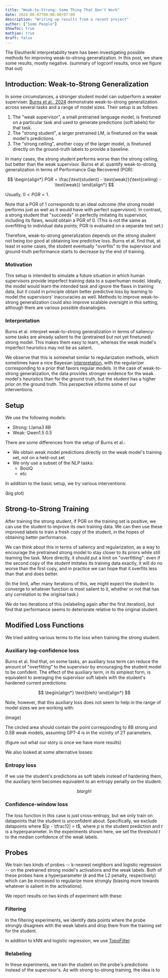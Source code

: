 ```yaml
---
title: "Weak-to-Strong: Some Thing That Don't Work"
date: 2024-06-07T00:00:00+07:00
description: "Writing up results from a recent project"
author: ["Some People"]
ShowToc: true
mathjax: true
draft: false
---
```


The EleutherAI interpretability team has been investigating possible methods for improving weak-to-strong generalization. In this post, we share some results, mostly negative. (summary of logconf results, once we figure that out)

## Introduction: Weak-to-Strong Generalization
In some circumstances, a stronger student model can outperform a weaker superviser. [Burns et al., 2024](https://openai.com/index/weak-to-strong-generalization/) demonstrate weak-to-strong generalization across several tasks and a range of model sizes. Their setup is as follows:
1. The "weak supervisor", a small pretrained language model, is finetuned on a particular task and used to generate predictions (soft labels) for that task.
2. The "strong student", a larger pretrained LM, is finetuned on the weak model's predictions.
3. The "strong ceiling", another copy of the larger model, is finetuned directly on the ground-truth labels to provide a baseline.

In many cases, the strong student performs worse than the strong ceiling, but better than the weak supervisor. Burns et al. quantify weak-to-strong generalization in terms of Performance Gap Recovered (PGR):

$$
\begin{align*}
    PGR = \frac{\text{student} - \text{weak}}{\text{ceiling} - \text{weak}}
\end{align*} 
$$

Usually, $0 < PGR < 1$.

Note that a PGR of 1 corresponds to an ideal outcome (the strong model performs just as well as it would have with perfect supervision). In contrast, a strong student that "succeeds" in perfectly imitating its supervisor, including its flaws, would obtain a PGR of 0. (This is not the same as overfitting to individual data points; PGR is evaluated on a separate test set.)

Therefore, weak-to-strong generalization depends on the strong student not being *too* good at obtaining low predictive loss. Burns et al. find that, at least in some cases, the student eventually "overfits" to the supervisor and ground-truth performance starts to decrease by the end of training.

### Motivation
This setup is intended to simulate a future situation in which human supervisors provide imperfect training data to a superhuman model. Ideally, the model would learn the intended task and ignore the flaws in training data, but it could in principle obtain better predictive loss by learning to model the supervisors' inaccuracies as well. Methods to improve weak-to-strong generalization could also improve scalable oversight in this setting, although there are various possible disanalogies.

### Interpretation
Burns et al. interpret weak-to-strong generalization in terms of saliency: some tasks are already salient to the (pretrained but not yet finetuned) strong model. This makes them easy to learn, whereas the weak model's imperfect heuristics may not be as salient.

We observe that this is somewhat similar to regularization methods, which sometimes have a nice Bayesian [interpretation](https://statisticaloddsandends.wordpress.com/2018/12/29/bayesian-interpretation-of-ridge-regression/), with the regularizer corresponding to a prior that favors regular models. In the case of weak-to-strong generalization, the data provides stronger evidence for the weak model's heuristics than for the ground truth, but the student has a higher prior on the ground truth. This perspective informs some of our interventions.

## Setup
We use the following models:
* Strong: Llama3 8B
* Weak: Qwen1.5 0.5

There are some differences from the setup of Burns et al.:
* We obtain weak model predictions directly on the weak model's training set, not on a held-out set
* We only use a subset of the NLP tasks:
    * BoolQ
    * etc

In addition to the basic setup, we try various interventions:

(big plot)

## Strong-to-Strong Training

After training the strong student, if PGR on the training set is positive, we can use the student to improve its own training data. We can then use these improved labels to train a fresh copy of the student, in the hopes of obtaining better performance.

We can think about this in terms of saliency and regularization, as a way to encourage the pretrained strong model to stay closer to its priors while still learning the task. More directly, it should put a limit on "overfitting": even if the second copy of the student imitates its training data exactly, it will do no worse than the first copy, and in practice we can hope that it overfits less than that and does better.

(In the limit, after many iterations of this, we might expect the student to converge to whatever function is most salient to it, whether or not that has any correlation to the original task.)

We do two iterations of this (relabeling again after the first iteration), but find that performance seems to deteriorate relative to the original student.

## Modified Loss Functions

We tried adding various terms to the loss when training the strong student.

### Auxiliary log-confidence loss

Burns et al. find that, on some tasks, an auxiliary loss term can reduce the amount of "overfitting" to the supervisor by encouraging the student model to be confident. The effect of the auxiliary term, in its simplest form, is equivalent to averaging the supervisor soft labels with the student's hardened current predictions:

$$
\begin{align*}
    \text{bleh}
\end{align*} 
$$

Note, however, that this auxiliary loss does not seem to help in the range of model sizes we are working with:

(image)

The circled area should contain the point corresponding to 8B strong and 0.5B weak models, assuming GPT-4 is in the vicinity of 2T parameters.

(figure out what our story is once we have more results)

We also looked at some alternative losses:

### Entropy loss

If we use the student's predictions as soft labels instead of hardening them, the auxiliary term becomes equivalent to an entropy penalty on the student:

$$
blargh!
$$

### Confidence-window loss

The loss function in this case is just cross-entropy, but we only train on datapoints that the student is unconfident about. Specifically, we exclude datapoints where $|p - \tfrac12| > t$, where $p$ is the student prediction and $t$ is a hyperparameter. In the experiments shown here, we set the threshold $t$ to the median confidence of the weak labels.

## Probes

We train two kinds of probes -- k-nearest neighbors and logistic regression -- on the pretrained strong model's activations and the weak labels. Both of these probes have a hyperparameter ($k$ and the L2 penalty, respectively) which can be increased to regularize more strongly (biasing more towards whatever is salient in the activations).

We report results on two kinds of experiment with these:

### Filtering

In the filtering experiments, we identify data points where the probe strongly disagrees with the weak labels and drop them from the training set for the student.

In addition to kNN and logistic regression, we use [TopoFilter](https://arxiv.org/abs/2012.04835).

### Relabeling

In these experiments, we train the student on the probe's predictions instead of the supervisor's. As with strong-to-strong training, the idea is to 
